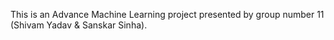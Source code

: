 This is an Advance Machine Learning project presented by group number 11 (Shivam Yadav & Sanskar Sinha). 
